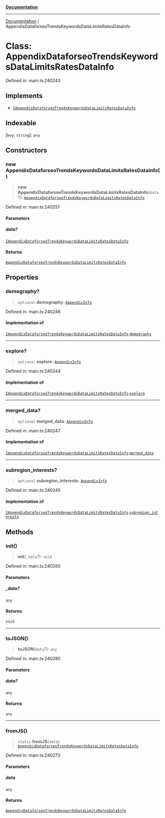 [**Documentation**](../README.md)

***

[Documentation](../README.md) / AppendixDataforseoTrendsKeywordsDataLimitsRatesDataInfo

# Class: AppendixDataforseoTrendsKeywordsDataLimitsRatesDataInfo

Defined in: main.ts:240243

## Implements

- [`IAppendixDataforseoTrendsKeywordsDataLimitsRatesDataInfo`](../interfaces/IAppendixDataforseoTrendsKeywordsDataLimitsRatesDataInfo.md)

## Indexable

\[`key`: `string`\]: `any`

## Constructors

### new AppendixDataforseoTrendsKeywordsDataLimitsRatesDataInfo()

> **new AppendixDataforseoTrendsKeywordsDataLimitsRatesDataInfo**(`data`?): [`AppendixDataforseoTrendsKeywordsDataLimitsRatesDataInfo`](AppendixDataforseoTrendsKeywordsDataLimitsRatesDataInfo.md)

Defined in: main.ts:240251

#### Parameters

##### data?

[`IAppendixDataforseoTrendsKeywordsDataLimitsRatesDataInfo`](../interfaces/IAppendixDataforseoTrendsKeywordsDataLimitsRatesDataInfo.md)

#### Returns

[`AppendixDataforseoTrendsKeywordsDataLimitsRatesDataInfo`](AppendixDataforseoTrendsKeywordsDataLimitsRatesDataInfo.md)

## Properties

### demography?

> `optional` **demography**: [`AppendixInfo`](AppendixInfo.md)

Defined in: main.ts:240246

#### Implementation of

[`IAppendixDataforseoTrendsKeywordsDataLimitsRatesDataInfo`](../interfaces/IAppendixDataforseoTrendsKeywordsDataLimitsRatesDataInfo.md).[`demography`](../interfaces/IAppendixDataforseoTrendsKeywordsDataLimitsRatesDataInfo.md#demography)

***

### explore?

> `optional` **explore**: [`AppendixInfo`](AppendixInfo.md)

Defined in: main.ts:240244

#### Implementation of

[`IAppendixDataforseoTrendsKeywordsDataLimitsRatesDataInfo`](../interfaces/IAppendixDataforseoTrendsKeywordsDataLimitsRatesDataInfo.md).[`explore`](../interfaces/IAppendixDataforseoTrendsKeywordsDataLimitsRatesDataInfo.md#explore)

***

### merged\_data?

> `optional` **merged\_data**: [`AppendixInfo`](AppendixInfo.md)

Defined in: main.ts:240247

#### Implementation of

[`IAppendixDataforseoTrendsKeywordsDataLimitsRatesDataInfo`](../interfaces/IAppendixDataforseoTrendsKeywordsDataLimitsRatesDataInfo.md).[`merged_data`](../interfaces/IAppendixDataforseoTrendsKeywordsDataLimitsRatesDataInfo.md#merged_data)

***

### subregion\_interests?

> `optional` **subregion\_interests**: [`AppendixInfo`](AppendixInfo.md)

Defined in: main.ts:240245

#### Implementation of

[`IAppendixDataforseoTrendsKeywordsDataLimitsRatesDataInfo`](../interfaces/IAppendixDataforseoTrendsKeywordsDataLimitsRatesDataInfo.md).[`subregion_interests`](../interfaces/IAppendixDataforseoTrendsKeywordsDataLimitsRatesDataInfo.md#subregion_interests)

## Methods

### init()

> **init**(`_data`?): `void`

Defined in: main.ts:240260

#### Parameters

##### \_data?

`any`

#### Returns

`void`

***

### toJSON()

> **toJSON**(`data`?): `any`

Defined in: main.ts:240280

#### Parameters

##### data?

`any`

#### Returns

`any`

***

### fromJS()

> `static` **fromJS**(`data`): [`AppendixDataforseoTrendsKeywordsDataLimitsRatesDataInfo`](AppendixDataforseoTrendsKeywordsDataLimitsRatesDataInfo.md)

Defined in: main.ts:240273

#### Parameters

##### data

`any`

#### Returns

[`AppendixDataforseoTrendsKeywordsDataLimitsRatesDataInfo`](AppendixDataforseoTrendsKeywordsDataLimitsRatesDataInfo.md)
